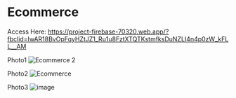 # Ecommerce

Access Here: https://project-firebase-70320.web.app/?fbclid=IwAR18BvOpFqyHZtJZ1_Ru1u8FztXTQTKstmfksDuNZLI4n4p0zW_kFLL__AM

Photo1
![Ecommerce 2](https://user-images.githubusercontent.com/62359701/114873449-f7896800-9e03-11eb-97e6-cd389923f46e.png)


Photo2
![Ecommerce](https://user-images.githubusercontent.com/62359701/114873456-f9532b80-9e03-11eb-9b0a-6562bc247953.png)


Photo3
![image](https://user-images.githubusercontent.com/62359701/114873532-08d27480-9e04-11eb-857d-045a64029abf.png)
